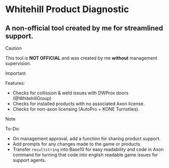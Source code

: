 # Whitehill Product Diagnostic
## A non-official tool created by me for streamlined support.

> [!CAUTION]
> This tool is <b>NOT OFFICIAL</b> and was created by me <b>without</b> management supervision.

> [!IMPORTANT]
> Features:
> - Checks for collission & weld issues with DWProx doors (@WhitehillGroup)
> - Checks for installed products with no associated Axon license.
> - Checks for non-axon licensing (AutoPro + KONE Turnstiles).

> [!NOTE]
> To-Do:
> - On management approval, add a function for sharing product support.
> - Add prompts for any changes made to the game or products.
> - Transfer `resultstring` into Base10 for easy readability and code in Axon command for turning that code into english readable game issues for support agents.
